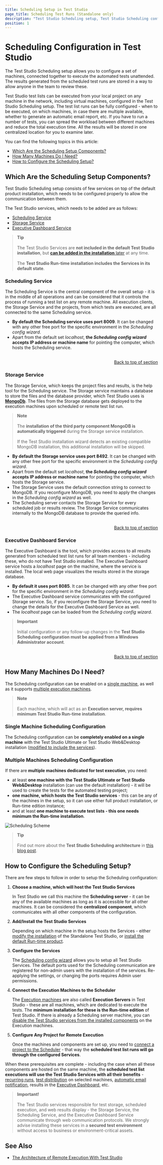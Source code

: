 ```yaml
---
title: Scheduling Setup in Test Studio
page_title: Scheduling Test Runs (Standalone only)
description: "Test Studio Scheduling setup, Test Studio Scheduling configuration. Schedule Test List Runs, Run test lists remotely. How to configure the Test Studio Scheduling setup. What to use the Test Studio scheduling for"
position: 1
---
```

# Scheduling Configuration in Test Studio

The Test Studio Scheduling setup allows you to configure a set of machines, connected together to execute the automated tests unattended. The results generated from the scheduled test runs are stored in a way to allow anyone in the team to review these.

Test Studio test lists can be executed from your local project on any machine in the network, including virtual machines, configured in the Test Studio Scheduling setup. The test list runs can be fully configured - when to be executed, on which machines, in case there are multiple available, whether to generate an automatic email report, etc. If you have to run a number of tests, you can spread the workload between different machines and reduce the total execution time. All the results will be stored in one centralized location for you to examine later.

You can find the following topics in this article:

- [Which Are the Scheduling Setup Components?](#which-are-the-scheduling-setup-components)
- [How Many Machines Do I Need?](#how-many-machines-do-i-need)
- [How to Configure the Scheduling Setup?](#how-to-configure-the-scheduling-setup)

## Which Are the Scheduling Setup Components?

Test Studio Scheduling setup consists of few services on top of the default product installation, which needs to be configured properly to allow the communication between them.

The Test Studio services, which needs to be added are as follows:

- [Scheduling Service](#scheduling-service)
- [Storage Service](#storage-service)
- [Executive Dashboard Service](#executive-dashboard-service)

> __Tip__
> <br>
> <br>
> The Test Studio Services are __not included in the default Test Studio installation__, but <a href="/prerequisites/installation/add-services" target="_blank">__can be added in the installation__ later</a> at any time.
> <br>
> <br>
> The __Test Studio Run-time installation includes the Services in its default state__.

### Scheduling Service

The Scheduling Service is the central component of the overall setup - it is in the middle of all operations and can be considered that it controls the process of running a test list on any remote machine. All execution clients, the Storage Service and the projects, from which tests are executed, are all connected to the same Scheduling service.

- __By default the Scheduling service uses port 8009__. It can be changed with any other free port for the specific environment in the _Scheduling config wizard_.
- Apart from the default set _localhost_, __the _Scheduling config wizard_ accepts IP address or machine name__ for pointing the computer, which hosts the Scheduling service.

<br>
<div><a style="float:right" href="#which-are-the-scheduling-setup-components">Back to top of section</a></div>
<br>

### Storage Service

The Storage Service, which keeps the project files and results, is the help tool for the Scheduling service. The Storage service maintains a database to store the files and the database provider, which Test Studio uses is <a href="https://www.mongodb.com" target="_blank">**MongoDb**</a>. The files from the Storage database gets deployed to the execution machines upon scheduled or remote test list run.

> __Note__
> <br>
> <br>
> The __installation of the third party component MongoDB is automatically triggered__ during the Storage service installation.
> <br>
> <br>
> If the Test Studio installation wizard detects an existing compatible MongoDB installation, this additional installation will be skipped.

- __By default the Storage service uses port 8492__. It can be changed with any other free port for the specific environment in the _Scheduling config wizard_.
- Apart from the default set _localhost_, __the _Scheduling config wizard_ accepts IP address or machine name__ for pointing the computer, which hosts the Storage service.
- The Storage Service uses the default connection string to connect to MongoDB. If you reconfigure MongoDB, you need to apply the changes in the _Scheduling config wizard_ as well.
- The Scheduling server contacts the Storage Service for every scheduled job or results review. The Storage Service communicates internally to the MongoDB database to provide the queried info.

<br>
<div><a style="float:right" href="#which-are-the-scheduling-setup-components">Back to top of section</a></div>
<br>

### Executive Dashboard Service

The Executive Dashboard is the tool, which provides access to all results generated from scheduled test list runs for all team members - including these, who do not have Test Studio installed. The Executive Dashboard service hosts a _localhost_ page on the machine, where the service is installed. The local web page visualizes the results stored in the storage database.

- __By default it uses port 8085__. It can be changed with any other free port for the specific environment in the _Scheduling config wizard_.
- The Executive Dashboard service communicates with the configured Storage service. So, if you reconfigure the Storage Service, you need to change the details for the Executive Dashboard Service as well.
- The _localhost_ page can be loaded from the _Scheduling config wizard_.

> __Important__
> <br>
> <br>
> Initial configuration or any follow-up changes in the __Test Studio Scheduling configuration must be applied from a Windows Administrator account__.

<br>
<div><a style="float:right" href="#which-are-the-scheduling-setup-components">Back to top of section</a></div>
<br>

## How Many Machines Do I Need?

The Scheduling configuration can be enabled on a [single machine](#single-machine-scheduling-configuration), as well as it supports [multiple execution machines](#multiple-machines--scheduling-configuration).

> __Note__
> <br>
> <br>
> Each machine, which will act as an __Execution server, requires minimum Test Studio Run-time installation__.

### Single Machine Scheduling Configuration

The Scheduling configuration can be __completely enabled on a single machine__ with the Test Studio Ultimate or Test Studio Web&Desktop installation (<a href="/prerequisites/installation/add-services" target="_blank">modified to include the services</a>).

### Multiple Machines  Scheduling Configuration

If there are __multiple machines dedicated for test execution__, you need:

- at least __one machine with the Test Studio Ultimate or Test Studio Web&Desktop__ installation (can use the default installation) - it will be used to create  the tests for the automated testing project;
- __one machine, which hosts the Test Studio services__ - this can be any of the machines in the setup, so it can use either full product installation, or Run-time edition instance;
- and at least __one machine to execute test lists - this one needs minimum the Run-time installation__.

![Scheduling Scheme][1]

> __Tip__
> <br>
> <br>
> Find out more about the __Test Studio Scheduling architecture__ in <a href="https://www.telerik.com/blogs/architecture-remote-execution-test-studio" target="_blank">this blog post</a>.

## How to Configure the Scheduling Setup?

There are few steps to follow in order to setup the Scheduling configuration:

1. __Choose a machine, which will host the Test Studio Services__

    In Test Studio we call this machine the __Scheduling server__ - it can be any of the available machines as long as it is accessible for all other machines. It can be considered the __centralized component__, which communicates with all other components of the configuration.
2. __Add/Install the Test Studio Services__

    Depending on which machine in the setup hosts the Services - either <a href="/prerequisites/installation/add-services" target="_blank">modify the installation</a> of the Standalone Test Studio, or <a href="/prerequisites/installation/run-time-install" target="_blank">install the default Run-time product</a>.
3. __Configure the Services__

    The <a href="/automated-tests/scheduling/multiple-machines-scheduling-setup/create-scheduling-server" target="_blank">Scheduling config wizard</a> allows you to setup all Test Studio Services. The default ports used for the Scheduling communication are registered for non-admin users with the installation of the services. Re-applying the settings, or changing the ports requires Admin user permissions.
4. __Connect the Execution Machines to the Scheduler__

    The <a href="/automated-tests/scheduling/multiple-machines-scheduling-setup/create-execution-server" target="_blank">Execution machines</a> are also called __Execution Servers__ in Test Studio - these are all machines, which are dedicated to execute the tests. The __minimum installation for these is the Run-time edition__ of Test Studio. If there is already a Scheduling server machine, you can <a href="/prerequisites/installation/run-time-install#customize-the-test-studio-run-time-installation" target="_blank">disable the Test Studio services from the installed components</a> on the Execution machines.
5. __Configure Any Project for Remote Execution__

    Once the machines and components are set up, you need to <a href="/automated-tests/scheduling/connect-to-scheduling-server" target="_blank">connect a project to the Scheduler</a> - that way the __scheduled test list runs will go through the configured Services__.

When these prerequisites are complete - including the case when all these components are hosted on the same machine, the __scheduled test list executions will use the Test Studio Services with all their benefits__ - <a href="/automated-tests/scheduling/schedule-execution#step-1" target="_blank">recurring runs</a>, <a href="/automated-tests/scheduling/schedule-execution#step-2" target="_blank">test distribution</a> on selected machines, <a href="/automated-tests/scheduling/schedule-execution#step-3" target="_blank">automatic email notification</a>, results in the <a href="/automated-tests/scheduling-results/dashboard/results" target="_blank">Executive Dashboard</a>, etc.

> __Important!__
> <br>
> <br>
> The Test Studio services responsible for test storage, scheduled execution, and web results display - the Storage Service, the Scheduling Service, and the Executive Dashboard Service communicate through web communication protocols. We strongly advise installing these services in a __secured test environment__ without access to business or environment-critical assets.

## See Also

* <a href="https://www.telerik.com/blogs/architecture-remote-execution-test-studio" target="_blank">The Architecture of Remote Execution With Test Studio</a>

[10]: /img/features/scheduling-test-runs/overview/fig1.png
[1]: /img/automated-tests/scheduling/overview/scheduling-setup-revamp.png